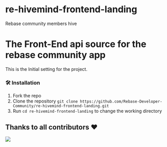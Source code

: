 # re-hivemind-frontend-landing

Rebase community members hive

# The Front-End api source for the rebase community app

This is the Initial setting for the project.

### 🛠️ Installation

1. Fork the repo
2. Clone the repository `git clone https://github.com/Rebase-Developer-Community/re-hivemind-frontend-landing.git`
3. Run `cd re-hivemind-frontend-landing` to change the working directory

## Thanks to all contributors ❤

 <a href="https://github.com/Rebase-Developer-Community/re-hivemind-frontend-landing/graphs/contributors">
  <img src="https://contrib.rocks/image?repo=Rebase-Developer-Community/re-hivemind-frontend-landing" />
</a>
